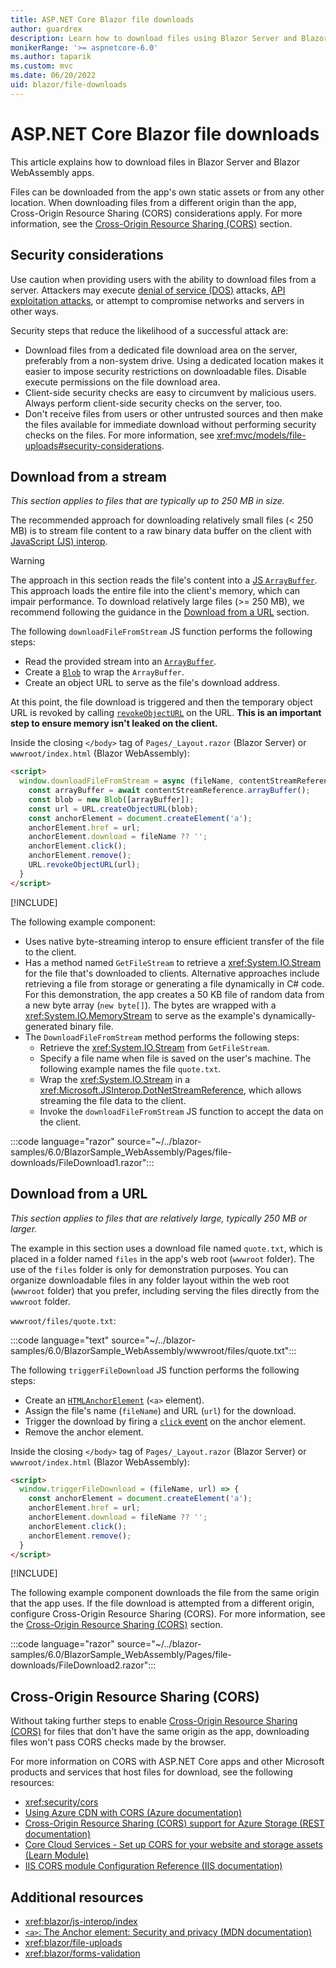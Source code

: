 ```yaml
---
title: ASP.NET Core Blazor file downloads
author: guardrex
description: Learn how to download files using Blazor Server and Blazor WebAssembly.
monikerRange: '>= aspnetcore-6.0'
ms.author: taparik
ms.custom: mvc
ms.date: 06/20/2022
uid: blazor/file-downloads
---
```

# ASP.NET Core Blazor file downloads

This article explains how to download files in Blazor Server and Blazor WebAssembly apps.

Files can be downloaded from the app's own static assets or from any other location. When downloading files from a different origin than the app, Cross-Origin Resource Sharing (CORS) considerations apply. For more information, see the [Cross-Origin Resource Sharing (CORS)](#cross-origin-resource-sharing-cors) section.

## Security considerations

Use caution when providing users with the ability to download files from a server. Attackers may execute [denial of service (DOS)](/windows-hardware/drivers/ifs/denial-of-service) attacks, [API exploitation attacks](https://developer.mozilla.org/docs/Web/HTML/Element/a#security_and_privacy), or attempt to compromise networks and servers in other ways.

Security steps that reduce the likelihood of a successful attack are:

* Download files from a dedicated file download area on the server, preferably from a non-system drive. Using a dedicated location makes it easier to impose security restrictions on downloadable files. Disable execute permissions on the file download area.
* Client-side security checks are easy to circumvent by malicious users. Always perform client-side security checks on the server, too.
* Don't receive files from users or other untrusted sources and then make the files available for immediate download without performing security checks on the files. For more information, see <xref:mvc/models/file-uploads#security-considerations>.

## Download from a stream

*This section applies to files that are typically up to 250 MB in size.*

The recommended approach for downloading relatively small files (\< 250 MB) is to stream file content to a raw binary data buffer on the client with [JavaScript (JS) interop](xref:blazor/js-interop/index).

> [!WARNING]
> The approach in this section reads the file's content into a [JS `ArrayBuffer`](https://developer.mozilla.org/docs/Web/JavaScript/Reference/Global_Objects/ArrayBuffer). This approach loads the entire file into the client's memory, which can impair performance. To download relatively large files (\>= 250 MB), we recommend following the guidance in the [Download from a URL](#download-from-a-url) section.

The following `downloadFileFromStream` JS function performs the following steps:

* Read the provided stream into an [`ArrayBuffer`](https://developer.mozilla.org/docs/Web/JavaScript/Reference/Global_Objects/ArrayBuffer).
* Create a [`Blob`](https://developer.mozilla.org/docs/Web/API/Blob) to wrap the `ArrayBuffer`.
* Create an object URL to serve as the file's download address.

At this point, the file download is triggered and then the temporary object URL is revoked by calling [`revokeObjectURL`](https://developer.mozilla.org/docs/Web/API/URL/revokeObjectURL) on the URL. **This is an important step to ensure memory isn't leaked on the client.**

Inside the closing `</body>` tag of `Pages/_Layout.razor` (Blazor Server) or `wwwroot/index.html` (Blazor WebAssembly):

```html
<script>
  window.downloadFileFromStream = async (fileName, contentStreamReference) => {
    const arrayBuffer = await contentStreamReference.arrayBuffer();
    const blob = new Blob([arrayBuffer]);
    const url = URL.createObjectURL(blob);
    const anchorElement = document.createElement('a');
    anchorElement.href = url;
    anchorElement.download = fileName ?? '';
    anchorElement.click();
    anchorElement.remove();
    URL.revokeObjectURL(url);
  }
</script>
```

[!INCLUDE[](~/blazor/includes/js-location.md)]

The following example component:

* Uses native byte-streaming interop to ensure efficient transfer of the file to the client.
* Has a method named `GetFileStream` to retrieve a <xref:System.IO.Stream> for the file that's downloaded to clients. Alternative approaches include retrieving a file from storage or generating a file dynamically in C# code. For this demonstration, the app creates a 50 KB file of random data from a new byte array (`new byte[]`). The bytes are wrapped with a <xref:System.IO.MemoryStream> to serve as the example's dynamically-generated binary file.
* The `DownloadFileFromStream` method performs the following steps:
  * Retrieve the <xref:System.IO.Stream> from `GetFileStream`.
  * Specify a file name when file is saved on the user's machine. The following example names the file `quote.txt`.
  * Wrap the <xref:System.IO.Stream> in a <xref:Microsoft.JSInterop.DotNetStreamReference>, which allows streaming the file data to the client.
  * Invoke the `downloadFileFromStream` JS function to accept the data on the client.

:::code language="razor" source="~/../blazor-samples/6.0/BlazorSample_WebAssembly/Pages/file-downloads/FileDownload1.razor":::

## Download from a URL

*This section applies to files that are relatively large, typically 250 MB or larger.*

The example in this section uses a download file named `quote.txt`, which is placed in a folder named `files` in the app's web root (`wwwroot` folder). The use of the `files` folder is only for demonstration purposes. You can organize downloadable files in any folder layout within the web root (`wwwroot` folder) that you prefer, including serving the files directly from the `wwwroot` folder.

`wwwroot/files/quote.txt`:

:::code language="text" source="~/../blazor-samples/6.0/BlazorSample_WebAssembly/wwwroot/files/quote.txt":::

The following `triggerFileDownload` JS function performs the following steps:

* Create an [`HTMLAnchorElement`](https://developer.mozilla.org/docs/Web/API/HTMLAnchorElement) (`<a>` element).
* Assign the file's name (`fileName`) and URL (`url`) for the download.
* Trigger the download by firing a [`click` event](https://developer.mozilla.org/docs/Web/API/HTMLElement/click) on the anchor element.
* Remove the anchor element.

Inside the closing `</body>` tag of `Pages/_Layout.razor` (Blazor Server) or `wwwroot/index.html` (Blazor WebAssembly):

```html
<script>
  window.triggerFileDownload = (fileName, url) => {
    const anchorElement = document.createElement('a');
    anchorElement.href = url;
    anchorElement.download = fileName ?? '';
    anchorElement.click();
    anchorElement.remove();
  }
</script>
```

[!INCLUDE[](~/blazor/includes/js-location.md)]

The following example component downloads the file from the same origin that the app uses. If the file download is attempted from a different origin, configure Cross-Origin Resource Sharing (CORS). For more information, see the [Cross-Origin Resource Sharing (CORS)](#cross-origin-resource-sharing-cors) section.

:::code language="razor" source="~/../blazor-samples/6.0/BlazorSample_WebAssembly/Pages/file-downloads/FileDownload2.razor":::

## Cross-Origin Resource Sharing (CORS)

Without taking further steps to enable [Cross-Origin Resource Sharing (CORS)](https://developer.mozilla.org/docs/Web/HTTP/CORS) for files that don't have the same origin as the app, downloading files won't pass CORS checks made by the browser.

For more information on CORS with ASP.NET Core apps and other Microsoft products and services that host files for download, see the following resources:

* <xref:security/cors>
* [Using Azure CDN with CORS (Azure documentation)](/azure/cdn/cdn-cors)
* [Cross-Origin Resource Sharing (CORS) support for Azure Storage (REST documentation)](/rest/api/storageservices/cross-origin-resource-sharing--cors--support-for-the-azure-storage-services)
* [Core Cloud Services - Set up CORS for your website and storage assets (Learn Module)](/learn/modules/set-up-cors-website-storage/)
* [IIS CORS module Configuration Reference (IIS documentation)](/iis/extensions/cors-module/cors-module-configuration-reference)

## Additional resources

* <xref:blazor/js-interop/index>
* [`<a>`: The Anchor element: Security and privacy (MDN documentation)](https://developer.mozilla.org/docs/Web/HTML/Element/a#security_and_privacy)
* <xref:blazor/file-uploads>
* <xref:blazor/forms-validation>
